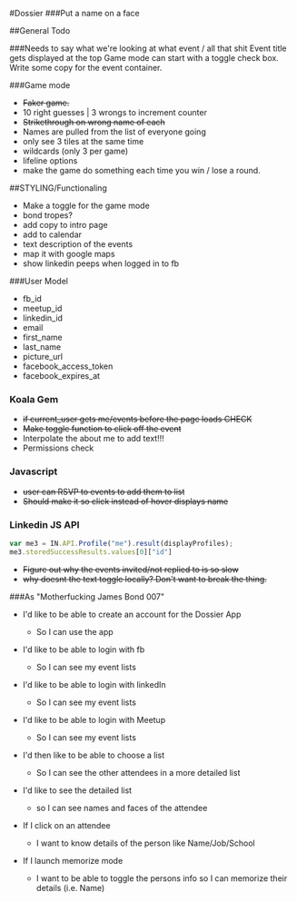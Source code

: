 #Dossier
###Put a name on a face

##General Todo

###Needs to say what we're looking at
  what event / all that shit
  Event title gets displayed at the top
  Game mode can start with a toggle check box.
  Write some copy for the event container.


###Game mode
  * ~~Faker game.~~
  * 10 right guesses | 3 wrongs to increment counter
  * ~~Strikethrough on wrong name of each~~
  * Names are pulled from the list of everyone going
  * only see 3 tiles at the same time
  * wildcards (only 3 per game)
  * lifeline options
  * make the game do something each time you win / lose a round.

##STYLING/Functionaling
  * Make a toggle for the game mode
  * bond tropes?
  * add copy to intro page
  * add to calendar
  * text description of the events
  * map it with google maps
  * show linkedin peeps when logged in to fb

###User Model
  * fb_id
  * meetup_id
  * linkedin_id
  * email
  * first_name
  * last_name
  * picture_url
  * facebook_access_token
  * facebook_expires_at

### Koala Gem
  * ~~if current_user gets me/events before the page loads CHECK~~
  * ~~Make toggle function to click off the event~~ 
  * Interpolate the about me to add text!!!
  * Permissions check

### Javascript

  * ~~user can RSVP to events to add them to list~~
  * ~~Should make it so click instead of hover displays name~~

### Linkedin JS API
```js
var me3 = IN.API.Profile("me").result(displayProfiles);
me3.storedSuccessResults.values[0]["id"]
```
  * ~~Figure out why the events invited/not replied to is so slow~~
  * ~~why doesnt the text toggle locally? Don't want to break the thing.~~


###As "Motherfucking James Bond 007"
  * I'd like to be able to create an account for the Dossier App
    * So I can use the app

  * I'd like to be able to login with fb
    * So I can see my event lists

  * I'd like to be able to login with linkedIn
    * So I can see my event lists

  * I'd like to be able to login with Meetup
    * So I can see my event lists

  * I'd then like to be able to choose a list
    * So I can see the other attendees in a more detailed list

  * I'd like to see the detailed list
    * so I can see names and faces of the attendee

  * If I click on an attendee
    * I want to know details of the person like Name/Job/School

  * If I launch memorize mode
    * I want to be able to toggle the persons info so I can memorize their details (i.e. Name)
